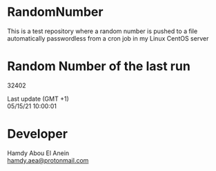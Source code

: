 # RandomNumber    
This is a test repository where a random number is pushed to a file automatically passwordless from a cron job in my Linux CentOS server    
# Random Number of the last run   
32402
      
Last update (GMT +1)    
05/15/21 10:00:01
# Developer    
Hamdy Abou El Anein   
hamdy.aea@protonmail.com
